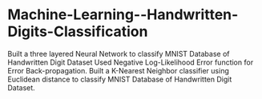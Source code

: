 Machine-Learning--Handwritten-Digits-Classification
===================================================

Built a three layered Neural Network to classify MNIST Database of Handwritten Digit Dataset
Used Negative Log-Likelihood Error function for Error Back-propagation.
Built a K-Nearest Neighbor classifier using Euclidean distance to classify MNIST Database of Handwritten Digit Dataset.
